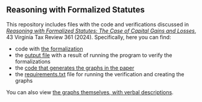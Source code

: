 ## Reasoning with Formalized Statutes

This repository includes files with the code and verifications discussed in [*Reasoning with Formalized Statutes: The Case of Capital Gains and Losses*](https://papers.ssrn.com/sol3/papers.cfm?abstract_id=4832255), 43 Virginia Tax Review 361 (2024). Specifically, here you can find:
- code with [the formalization](https://github.com/slawsk/tax-formalization/blob/main/formalize_reasoning.py)
- the [output file](https://github.com/slawsk/tax-formalization/blob/main/check.txt) with a result of running the program to verify the formalizations
- the [code that generates the graphs in the paper](https://github.com/slawsk/tax-formalization/blob/main/capitalgainsgraphs.py) 
- the [requirements.txt](https://github.com/slawsk/tax-formalization/blob/main/requirements.txt) file for running the verification and creating the graphs

You can also view [the graphs themselves, with verbal descriptions](https://www.sarahlawsky.org/formalizedreasoninggraphics). 
